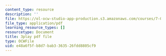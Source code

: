 ```yaml
---
content_type: resource
description: ''
file: https://ol-ocw-studio-app-production.s3.amazonaws.com/courses/7-01sc-fundamentals-of-biology-fall-2011/e48a6f5fb8d7bab3363526fdd8805cf9_dt4sSAb-7cE.pdf
file_type: application/pdf
learning_resource_types: []
resourcetype: Document
title: 3play pdf file
type: OCWFile
uid: e48a6f5f-b8d7-bab3-3635-26fdd8805cf9
---
```

